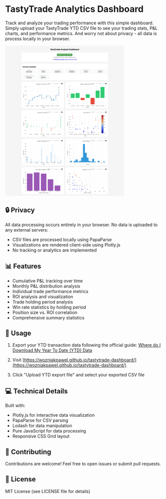 # TastyTrade Analytics Dashboard

Track and analyze your trading performance with this simple dashboard. Simply upload your TastyTrade YTD CSV file to see your trading stats, P&L charts, and performance metrics. And worry not about privacy - all data is process locally in your browser.

<img src="./dashboard-showcase.png" width="384" height="484">

## 🔒 Privacy

All data processing occurs entirely in your browser. No data is uploaded to any external servers:
- CSV files are processed locally using PapaParse
- Visualizations are rendered client-side using Plotly.js
- No tracking or analytics are implemented

## 📊 Features

- Cumulative P&L tracking over time
- Monthly P&L distribution analysis
- Individual trade performance metrics
- ROI analysis and visualization
- Trade holding period analysis
- Win rate statistics by holding period
- Position size vs. ROI correlation
- Comprehensive summary statistics

## 🚀 Usage

1. Export your YTD transaction data following the official guide:
   [Where do I Download My Year To Date (YTD) Data](https://support.tastytrade.com/support/s/solutions/articles/43000536959)

2. Visit [https://wozniakpawel.github.io/tastytrade-dashboard/](https://wozniakpawel.github.io/tastytrade-dashboard/)

3. Click "Upload YTD export file" and select your exported CSV file

## 💻 Technical Details

Built with:
- Plotly.js for interactive data visualization
- PapaParse for CSV parsing
- Lodash for data manipulation
- Pure JavaScript for data processing
- Responsive CSS Grid layout

## 🤝 Contributing

Contributions are welcome! Feel free to open issues or submit pull requests.

## 📄 License

MIT License (see LICENSE file for details)
